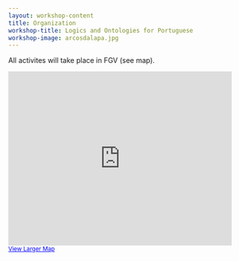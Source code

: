 ```yaml
---
layout: workshop-content
title: Organization
workshop-title: Logics and Ontologies for Portuguese
workshop-image: arcosdalapa.jpg
---
```


All activites will take place in FGV (see map).

<iframe width="450" height="350" frameborder="0" scrolling="no" marginheight="0" marginwidth="0"
 src="http://maps.google.com/maps?q=-22.941487,-43.180159&num=1&vpsrc=0&ie=UTF8&t=m&ll=-22.941558,-43.180132&spn=0.027665,0.038624&z=14&output=embed">
</iframe>
<br/>
<small>
<a href="http://maps.google.com/maps?q=-22.941487,-43.180159&num=1&vpsrc=0&ie=UTF8&t=m&ll=-22.941558,-43.180132&spn=0.027665,0.038624&z=14&source=embed"
style="color:#0000FF;text-align:left"> View Larger Map</a>
</small>

